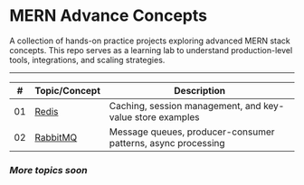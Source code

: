 # MERN Advance Concepts
A collection of hands-on practice projects exploring advanced MERN stack concepts.
This repo serves as a learning lab to understand production-level tools, integrations, and scaling strategies.

---
| #  | Topic/Concept                         | Description                                                  |
| -- | ------------------------------------- | ------------------------------------------------------------ |
| 01 | [Redis](./redis-test)                   | Caching, session management, and key-value store examples    |
| 02 | [RabbitMQ](./rabbitmq-test)             | Message queues, producer-consumer patterns, async processing |
### _More topics soon_
